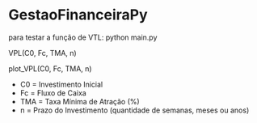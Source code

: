 # GestaoFinanceiraPy
para testar a função de VTL: python main.py

VPL(C0, Fc, TMA, n)

plot_VPL(C0, Fc, TMA, n)

- C0 = Investimento Inicial
- Fc = Fluxo de Caixa
- TMA = Taxa Mínima de Atração (%)
- n = Prazo do Investimento (quantidade de semanas, meses ou anos)
